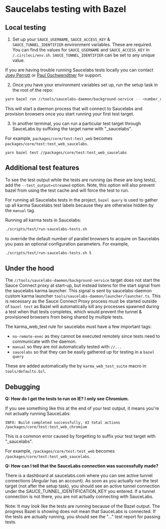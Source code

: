 # Saucelabs testing with Bazel

## Local testing

1. Set up your `SAUCE_USERNAME`, `SAUCE_ACCESS_KEY` & `SAUCE_TUNNEL_IDENTIFIER` environment variables.
These are required. You can find the values for `SAUCE_USERNAME` and `SAUCE_ACCESS_KEY` in `/.circleci/env.sh`. `SAUCE_TUNNEL_IDENTIFIER` can be set to any unique value.

If you are having trouble running Saucelabs tests locally you can contact [Joey Perrott](https://github.com/josephperrott) or [Paul Gschwendtner](https://github.com/devversion) for support.

2. Once you have your environment variables set up, run the setup task in the root of the repo:

``` bash
yarn bazel run //tools/saucelabs-daemon/background-service -- <number_of_browsers>
```

This will start a daemon process that will connect to Saucelabs and provision browsers
once you start running your first test target.

3. In another terminal, you can run a particular test target through SauceLabs by suffixing the target name with "_saucelabs".

For example, `packages/core/test:test_web` becomes `packages/core/test:test_web_saucelabs`.

```
yarn bazel test //packages/core/test:test_web_saucelabs
```

## Additional test features

To see the test output while the tests are running (as these are long tests), add the `--test_output=streamed` option. 
Note, this option will also prevent bazel from using the test cache and will force the test to run.

For running all Saucelabs tests in the project, `bazel query` is used to gather up all karma Saucelabs test labels because they are otherwise hidden by the `manual` tag.

Running all karma tests in Saucelabs:

``` bash
./scripts/test/run-saucelabs-tests.sh
```

to override the default number of parallel browsers to acquire on Saucelabs you
pass an optional configuration parameters. For example,

``` bash
./scripts/test/run-saucelabs-tests.sh 5
```

## Under the hood

The `//tools/saucelabs-daemon/background-service` target does not start the Sauce Connect proxy at start-up, but instead listens for the start signal from the saucelabs karma launcher. 
This signal is sent by saucelabs-daemon custom karma launcher `tools/saucelabs-daemon/launcher/launcher.ts`. 
This is necessary as the Sauce Connect Proxy process must be started outside of `bazel test` as Bazel will automatically kill any processes spawned during a test when that tests completes, which would prevent the tunnel & provisioned browsers from being shared by multiple tests.

The karma_web_test rule for saucelabs must have a few important tags:

*  `no-remote-exec` as they cannot be executed remotely since tests need to communicate with the daemon.
*  `manual` so they are not automatically tested with `//...`
*  `saucelabs` so that they can be easily gathered up for testing in a `bazel query`

These are added automatically the by `karma_web_test_suite` macro in `tools/defaults.bzl`.

## Debugging

**Q: How do I get the tests to run on IE? I only see Chromium.**

If you see something like this at the end of your test output, it means you're not actually running SauceLabs: 

```
INFO: Build completed successfully, 43 total actions
/packages/core/test:test_web_chromium
``` 

This is a common error caused by forgetting to suffix your test target with "_saucelabs".

For example, `/packages/core/test:test_web` becomes `/packages/core/test:test_web_saucelabs`.

**Q: How can I tell that the SauceLabs connection was successfully made?**

There is a dashboard at saucelabs.com where you can see active tunnel connections (Angular has an account).
As soon as you actually run the test target (not after the setup task), you should see an active tunnel connection under the SAUCE_TUNNEL_IDENTIFICATION_KEY you entered. 
If a tunnel connection is not there, you are not actually connecting with SauceLabs.

Note: It may *look* like the tests are running because of the Bazel output. 
The progress Bazel is showing does not mean that SauceLabs is connected.
If the tests are actually running, you should see the "..." test report for passing tests.
